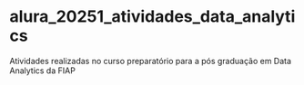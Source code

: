 # alura_20251_atividades_data_analytics
Atividades realizadas no curso preparatório para a pós graduação em Data Analytics da FIAP
